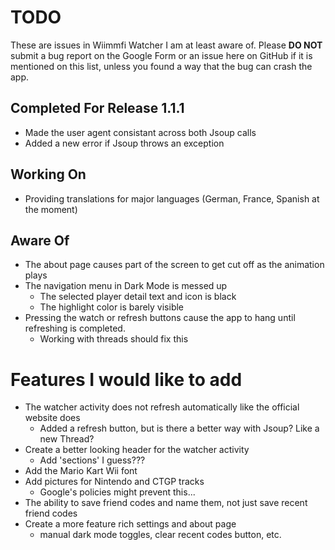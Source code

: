 # TODO
These are issues in Wiimmfi Watcher I am at least aware of. Please **DO NOT** submit a bug report on the Google Form or an issue here on GitHub if it is mentioned on this list, unless you found a way that the bug can crash the app.

## Completed For Release 1.1.1
* Made the user agent consistant across both Jsoup calls
* Added a new error if Jsoup throws an exception

## Working On
* Providing translations for major languages (German, France, Spanish at the moment)

## Aware Of
* The about page causes part of the screen to get cut off as the animation plays
* The navigation menu in Dark Mode is messed up
    * The selected player detail text and icon is black
    * The highlight color is barely visible
* Pressing the watch or refresh buttons cause the app to hang until refreshing is completed.
    * Working with threads should fix this

# Features I would like to add
* The watcher activity does not refresh automatically like the official website does
    * Added a refresh button, but is there a better way with Jsoup? Like a new Thread?
* Create a better looking header for the watcher activity
    * Add 'sections' I guess???
* Add the Mario Kart Wii font
* Add pictures for Nintendo and CTGP tracks
    * Google's policies might prevent this...
* The ability to save friend codes and name them, not just save recent friend codes
* Create a more feature rich settings and about page
    * manual dark mode toggles, clear recent codes button, etc.


